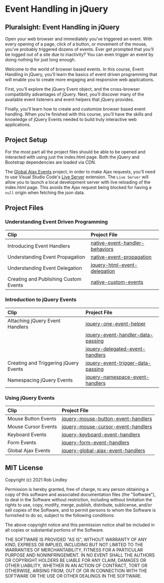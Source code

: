 # Event Handling in jQuery

## Pluralsight: Event Handling in jQuery

Open your web browser and immediately you’ve triggered an event. With every opening of a page, click of a button, or movement of the mouse, you’ve probably triggered dozens of events. Ever get prompted that you’ll be logged out of a site due to inactivity? You can even trigger an event by doing nothing for just long enough.

Welcome to the world of browser based events. In this course, Event Handling in jQuery, you’ll learn the basics of event driven programming that will enable you to create more engaging and responsive web applications.

First, you’ll explore the jQuery Event object, and the cross-browser compatibility advantages of jQuery. Next, you’ll discover many of the available event listeners and event helpers that jQuery provides.

Finally, you’ll learn how to create and customize browser based event handling. When you’re finished with this course, you’ll have the skills and knowledge of jQuery Events needed to build truly interactive web applications.

## Project Setup

For the most part all the project files should be able to be opened and interacted with using just the index.html page. Both the jQuery and Bootstrap dependencies are loaded via CDN.

The [Global Ajax Events](https://github.com/Coderrob/event-handling-in-jquery/tree/main/jquery-global-ajax-event-handlers) project, in order to make Ajax requests, you'll need to use Visual Studio Code's [Live Server](https://marketplace.visualstudio.com/items?itemName=ritwickdey.LiveServer) extension. The `Live Server` will allow you to launch a local development server with live reloading of the index.html page. This avoids the Ajax request being blocked for having a `null` origin when fetching the json data.

## Project Files

### Understanding Event Driven Programming

| Clip                                  | Project File                                                                                                                    |
| :------------------------------------ | :------------------------------------------------------------------------------------------------------------------------------ |
| Introducing Event Handlers            | [native-event-handler-behaviors](https://github.com/Coderrob/event-handling-in-jquery/tree/main/native-event-handler-behaviors) |
| Understanding Event Propagation       | [native-event-propagation](https://github.com/Coderrob/event-handling-in-jquery/tree/main/native-event-propagation)             |
| Understanding Event Delegation        | [jquery-html-event-delegation](https://github.com/Coderrob/event-handling-in-jquery/tree/main/jquery-html-event-delegation)     |
| Creating and Publishing Custom Events | [native-custom-events](https://github.com/Coderrob/event-handling-in-jquery/tree/main/native-custom-events)                     |

### Introduction to jQuery Events

| Clip                                  | Project File                                                                                                                          |
| :------------------------------------ | :------------------------------------------------------------------------------------------------------------------------------------ |
| Attaching jQuery Event Handlers       | [jquery-one-event-helper](https://github.com/Coderrob/event-handling-in-jquery/tree/main/jquery-one-event-helper)                     |
|                                       | [jquery-event-handler-data-passing](https://github.com/Coderrob/event-handling-in-jquery/tree/main/jquery-event-handler-data-passing) |
|                                       | [jquery-delegated-event-handlers](https://github.com/Coderrob/event-handling-in-jquery/tree/main/jquery-delegated-event-handlers)     |
| Creating and Triggering jQuery Events | [jquery-event-trigger-data-passing](https://github.com/Coderrob/event-handling-in-jquery/tree/main/jquery-event-trigger-data-passing) |
| Namespacing jQuery Events             | [jquery-namespace-event-handlers](https://github.com/Coderrob/event-handling-in-jquery/tree/main/jquery-namespace-event-handlers)     |

### Using jQuery Events

| Clip                | Project File                                                                                                                            |
| :------------------ | :-------------------------------------------------------------------------------------------------------------------------------------- |
| Mouse Button Events | [jquery-mouse-button-event-handlers](https://github.com/Coderrob/event-handling-in-jquery/tree/main/jquery-mouse-button-event-handlers) |
| Mouse Cursor Events | [jquery-mouse-cursor-event-handlers](https://github.com/Coderrob/event-handling-in-jquery/tree/main/jquery-mouse-cursor-event-handlers) |
| Keyboard Events     | [jquery-keyboard-event-handlers](https://github.com/Coderrob/event-handling-in-jquery/tree/main/jquery-keyboard-event-handlers)         |
| Form Events         | [jquery-form-event-handlers](https://github.com/Coderrob/event-handling-in-jquery/tree/main/jquery-form-event-handlers)                 |
| Global Ajax Events  | [jquery-global-ajax-event-handlers](https://github.com/Coderrob/event-handling-in-jquery/tree/main/jquery-global-ajax-event-handlers)   |

## MIT License

Copyright (c) 2021 Rob Lindley

Permission is hereby granted, free of charge, to any person obtaining a copy
of this software and associated documentation files (the "Software"), to deal
in the Software without restriction, including without limitation the rights
to use, copy, modify, merge, publish, distribute, sublicense, and/or sell
copies of the Software, and to permit persons to whom the Software is
furnished to do so, subject to the following conditions:

The above copyright notice and this permission notice shall be included in all
copies or substantial portions of the Software.

THE SOFTWARE IS PROVIDED "AS IS", WITHOUT WARRANTY OF ANY KIND, EXPRESS OR
IMPLIED, INCLUDING BUT NOT LIMITED TO THE WARRANTIES OF MERCHANTABILITY,
FITNESS FOR A PARTICULAR PURPOSE AND NONINFRINGEMENT. IN NO EVENT SHALL THE
AUTHORS OR COPYRIGHT HOLDERS BE LIABLE FOR ANY CLAIM, DAMAGES OR OTHER
LIABILITY, WHETHER IN AN ACTION OF CONTRACT, TORT OR OTHERWISE, ARISING FROM,
OUT OF OR IN CONNECTION WITH THE SOFTWARE OR THE USE OR OTHER DEALINGS IN THE
SOFTWARE.
